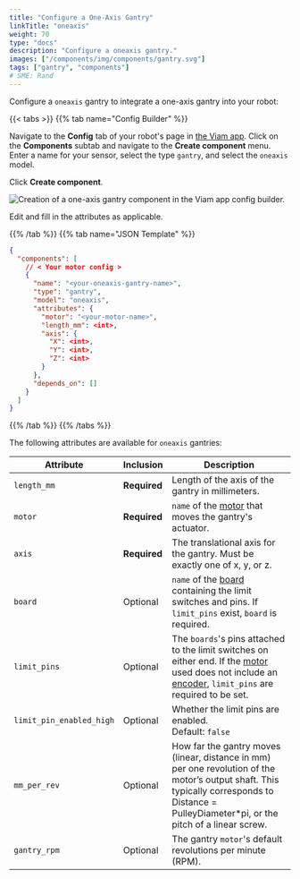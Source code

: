 ```yaml
---
title: "Configure a One-Axis Gantry"
linkTitle: "oneaxis"
weight: 70
type: "docs"
description: "Configure a oneaxis gantry."
images: ["/components/img/components/gantry.svg"]
tags: ["gantry", "components"]
# SME: Rand
---
```


Configure a `oneaxis` gantry to integrate a one-axis gantry into your robot:

{{< tabs >}}
{{% tab name="Config Builder" %}}

Navigate to the **Config** tab of your robot's page in [the Viam app](https://app.viam.com).
Click on the **Components** subtab and navigate to the **Create component** menu.
Enter a name for your sensor, select the type `gantry`, and select the `oneaxis` model.

Click **Create component**.

![Creation of a one-axis gantry component in the Viam app config builder.](../img/oneaxis-ui-config.png)

Edit and fill in the attributes as applicable.

{{% /tab %}}
{{% tab name="JSON Template" %}}

```json {class="line-numbers linkable-line-numbers"}
{
  "components": [
    // < Your motor config >
    {
      "name": "<your-oneaxis-gantry-name>",
      "type": "gantry",
      "model": "oneaxis",
      "attributes": {
        "motor": "<your-motor-name>",
        "length_mm": <int>,
        "axis": {
          "X": <int>,
          "Y": <int>,
          "Z": <int>
        }
      },
      "depends_on": []
    }
  ]
}
```

{{% /tab %}}
{{% /tabs %}}

The following attributes are available for `oneaxis` gantries:

| Attribute | Inclusion | Description |
| ----------- | -------------- | --------------  |
| `length_mm` | **Required** | Length of the axis of the gantry in millimeters. |
| `motor` | **Required** | `name` of the [motor](/components/motor) that moves the gantry's actuator. |
| `axis` | **Required** | The translational axis for the gantry. Must be exactly one of x, y, or z. |
| `board`  |  Optional | `name` of the [board](/components/board) containing the limit switches and pins. If `limit_pins` exist, `board` is required. |
| `limit_pins`  | Optional | The `boards`'s pins attached to the limit switches on either end. If the [motor](/components/motor) used does not include an [encoder](/components/motor/gpio/encoded-motor), `limit_pins` are required to be set. |
| `limit_pin_enabled_high` | Optional | Whether the limit pins are enabled. <br> Default: `false` |
| `mm_per_rev` | Optional | How far the gantry moves (linear, distance in mm) per one revolution of the motor’s output shaft. This typically corresponds to Distance = PulleyDiameter*pi, or the pitch of a linear screw. |
| `gantry_rpm` | Optional | The gantry `motor`'s default revolutions per minute (RPM). |
